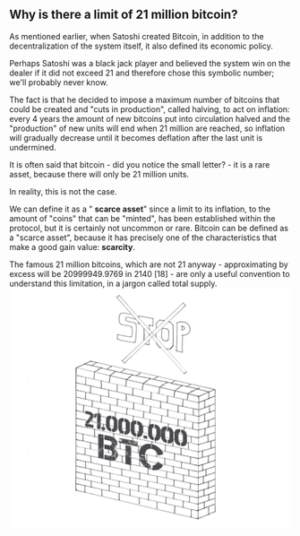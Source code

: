 ## Why is there a limit of 21 million bitcoin? ##

As mentioned earlier, when Satoshi created Bitcoin, in addition to the decentralization of the system itself, it also defined its economic policy.

Perhaps Satoshi was a black jack player and believed the system win on the dealer if it did not exceed 21 and therefore chose this symbolic number; we&#39;ll probably never know.

The fact is that he decided to impose a maximum number of bitcoins that could be created and &quot;cuts in production&quot;, called halving, to act on inflation: every 4 years the amount of new bitcoins put into circulation halved and the &quot;production&quot; of new units will end when 21 million are reached, so inflation will gradually decrease until it becomes deflation after the last unit is undermined.

It is often said that bitcoin - did you notice the small letter? - it is a rare asset, because there will only be 21 million units.

In reality, this is not the case.

We can define it as a &quot; **scarce asset**&quot; since a limit to its inflation, to the amount of &quot;coins&quot; that can be &quot;minted&quot;, has been established within the protocol, but it is certainly not uncommon or rare. Bitcoin can be defined as a &quot;scarce asset&quot;, because it has precisely one of the characteristics that make a good gain value: **scarcity**.

The famous 21 million bitcoins, which are not 21 anyway - approximating by excess will be 20999949.9769 in 2140 [18] - are only a useful convention to understand this limitation, in a jargon called total supply.
<img src="images/Wall.jpg" width=500 alt="21 million cap">
